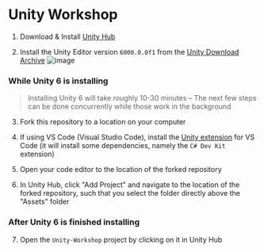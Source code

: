 # Unity Workshop

1. Download & Install [Unity Hub](https://unity.com/download)

2. Install the Unity Editor version `6000.0.0f1` from the [Unity Download Archive](https://unity.com/releases/editor/archive)
![image](https://github.com/user-attachments/assets/91100e08-5469-4328-a96d-8588ba430bb0)

### While Unity 6 is installing
> Installing Unity 6 will take roughly 10-30 minutes – The next few steps can be done concurrently while those work in the background

3. Fork this repository to a location on your computer

4. If using VS Code (Visual Studio Code), install the [Unity extension](https://marketplace.visualstudio.com/items?itemName=VisualStudioToolsForUnity.vstuc) for VS Code (it will install some dependencies, namely the `C# Dev Kit` extension)

5. Open your code editor to the location of the forked repository

6. In Unity Hub, click "Add Project" and navigate to the location of the forked repository, such that you select the folder directly above the "Assets" folder

### After Unity 6 is finished installing

7. Open the `Unity-Workshop` project by clicking on it in Unity Hub
